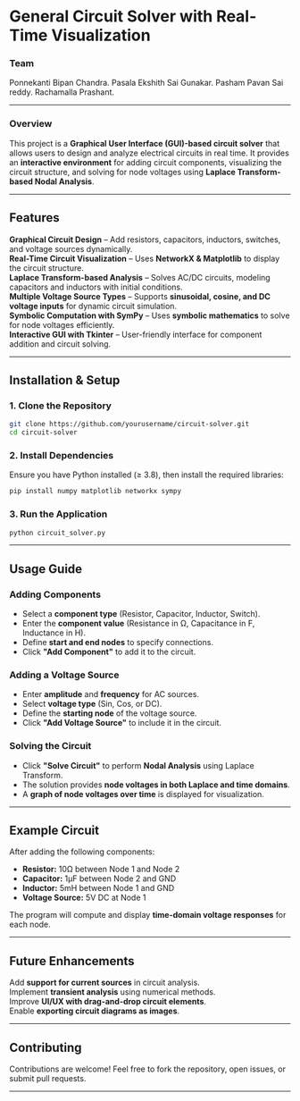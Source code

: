 # **General Circuit Solver with Real-Time Visualization**  
### **Team**
Ponnekanti Bipan Chandra.
Pasala Ekshith Sai Gunakar.
Pasham Pavan Sai reddy.
Rachamalla Prashant.

---
### **Overview**  
This project is a **Graphical User Interface (GUI)-based circuit solver** that allows users to design and analyze electrical circuits in real time. It provides an **interactive environment** for adding circuit components, visualizing the circuit structure, and solving for node voltages using **Laplace Transform-based Nodal Analysis**.  

---

## **Features**  
**Graphical Circuit Design** – Add resistors, capacitors, inductors, switches, and voltage sources dynamically.  
**Real-Time Circuit Visualization** – Uses    **NetworkX & Matplotlib** to display the circuit structure.  
 **Laplace Transform-based Analysis** – Solves AC/DC circuits, modeling capacitors and inductors with initial conditions.  
 **Multiple Voltage Source Types** – Supports **sinusoidal, cosine, and DC voltage inputs** for dynamic circuit simulation.  
 **Symbolic Computation with SymPy** – Uses **symbolic mathematics** to solve for node voltages efficiently.  
 **Interactive GUI with Tkinter** – User-friendly interface for component addition and circuit solving.  

---

## **Installation & Setup**  

### **1. Clone the Repository**  
```bash
git clone https://github.com/yourusername/circuit-solver.git
cd circuit-solver
```

### **2. Install Dependencies**  
Ensure you have Python installed (≥ 3.8), then install the required libraries:  
```bash
pip install numpy matplotlib networkx sympy
```

### **3. Run the Application**  
```bash
python circuit_solver.py
```

---

## **Usage Guide**  

### **Adding Components**  
- Select a **component type** (Resistor, Capacitor, Inductor, Switch).  
- Enter the **component value** (Resistance in Ω, Capacitance in F, Inductance in H).  
- Define **start and end nodes** to specify connections.  
- Click **"Add Component"** to add it to the circuit.  

### **Adding a Voltage Source**  
- Enter **amplitude** and **frequency** for AC sources.  
- Select **voltage type** (Sin, Cos, or DC).  
- Define the **starting node** of the voltage source.  
- Click **"Add Voltage Source"** to include it in the circuit.  

### **Solving the Circuit**  
- Click **"Solve Circuit"** to perform **Nodal Analysis** using Laplace Transform.  
- The solution provides **node voltages in both Laplace and time domains**.  
- A **graph of node voltages over time** is displayed for visualization.  

---

## **Example Circuit**  
After adding the following components:  
- **Resistor:** 10Ω between Node 1 and Node 2  
- **Capacitor:** 1µF between Node 2 and GND  
- **Inductor:** 5mH between Node 1 and GND  
- **Voltage Source:** 5V DC at Node 1  

The program will compute and display **time-domain voltage responses** for each node.  

---

## **Future Enhancements**  
 Add **support for current sources** in circuit analysis.  
 Implement **transient analysis** using numerical methods.  
 Improve **UI/UX with drag-and-drop circuit elements**.  
 Enable **exporting circuit diagrams as images**.  

---

## **Contributing**  
Contributions are welcome! Feel free to fork the repository, open issues, or submit pull requests.  

---
